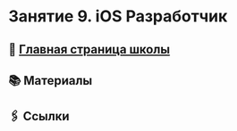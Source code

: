 # Занятие 9. iOS Разработчик

## 🏫 [Главная страница школы](../../README.md)

## 📚 Материалы

## 🖇️ Ссылки